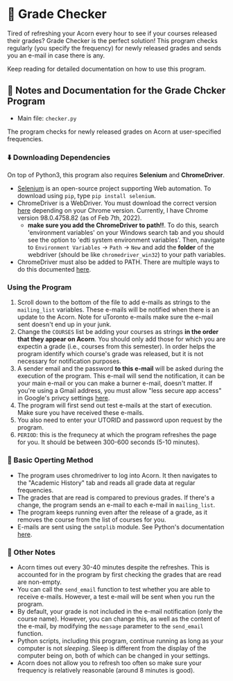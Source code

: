 # :100: Grade Checker
Tired of refreshing your Acorn every hour to see if your courses released their grades? Grade Checker is the perfect solution! This program checks regularly (you specify the frequency) for newly released grades and sends you an e-mail in case there is any.

Keep reading for detailed documentation on how to use this program.

## :page_facing_up: Notes and Documentation for the Grade Chcker Program
* Main file: `checker.py`

The program checks for newly released grades on Acorn at user-specified frequencies.

### :arrow_down: Downloading Dependencies
On top of Python3, this program also requires **Selenium** and **ChromeDriver**.

* [Selenium](https://www.selenium.dev/) is an open-source project supporting Web automation. To download using `pip`, type `pip install selenium`.
* ChromeDriver is a WebDriver. You must download the correct version [here](https://chromedriver.chromium.org/downloads) depending on your Chrome version. Currently, I have Chrome version 98.0.4758.82 (as of Feb 7th, 2022).
  * **make sure you add the ChromeDriver to path!!**. To do this, search 'environment variables' on your Windows search tab and you should see the option to 'edti system environment variables'. Then, navigate to `Environment Variables` -> `Path` -> `New` and add the **folder** of the webdriver (should be like `chromedriver_win32`) to your path variables.
* ChromeDriver must also be added to PATH. There are multiple ways to do this documented [here](https://www.selenium.dev/documentation/webdriver/getting_started/install_drivers/).

### Using the Program
1. Scroll down to the bottom of the file to add e-mails as strings to the `mailing_list` variables. These e-mails will be notified when there is an update to the Acorn. Note for uToronto e-mails make sure the e-mail sent doesn't end up in your junk.
2. Change the `COURSES` list be adding your courses as strings **in the order that they appear on Acorn**. You should only add those for which you are expectin a grade (i.e., courses from this semester). In order helps the program identify which course's grade was released, but it is not necessary for notification purposes.
3. A sender email and the password **to this e-mail** will be asked during the execution of the program. This e-mail will send the notification, it can be your main e-mail or you can make a burner e-mail, doesn't matter. If you're using a Gmail address, you must allow "less secure app access" in Google's privcy settings [here](https://www.google.com/settings/security/lesssecureapps).
4. The program will first send out test e-mails at the start of execution. Make sure you have received these e-mails.
5. You also need to enter your UTORID and password upon request by the program.
6. `PERIOD`: this is the frequnecy at which the program refreshes the page for you. It should be between 300-600 seconds (5-10 minutes).

### :brain: Basic Operting Method
* The program uses chromedriver to log into Acorn. It then navigates to the "Academic History" tab and reads all grade data at regular frequencies.
* The grades that are read is compared to previous grades. If there's a change, the program sends an e-mail to each e-mail in `mailing_list`. 
* The program keeps running even after the release of a grade, as it removes the course from the list of courses for you.
* E-mails are sent using the `smtplib` module. See Python's documentation [here](https://docs.python.org/3/library/email.examples.html).

### :page_facing_up: Other Notes
* Acorn times out every 30-40 minutes despite the refreshes. This is accounted for in the program by first checking the grades that are read are non-empty.
* You can call the `send_email` function to test whether you are able to receive e-mails. However, a test e-mail will be sent when you run the program.
* By default, your grade is not included in the e-mail notification (only the course name). However, you can change this, as well as the content of the e-mail, by modifying the `message` parameter to the `send_email` function.
* Python scripts, including this program, continue running as long as your computer is not *sleeping*. Sleep is different from the display of the computer being on, both of which can be changed in your settings.
* Acorn does not allow you to refresh too often so make sure your frequency is relatively reasonable (around 8 minutes is good).
